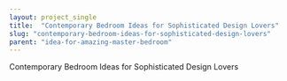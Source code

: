 ```yaml
---
layout: project_single
title:  "Contemporary Bedroom Ideas for Sophisticated Design Lovers"
slug: "contemporary-bedroom-ideas-for-sophisticated-design-lovers"
parent: "idea-for-amazing-master-bedroom"
---
```

Contemporary Bedroom Ideas for Sophisticated Design Lovers